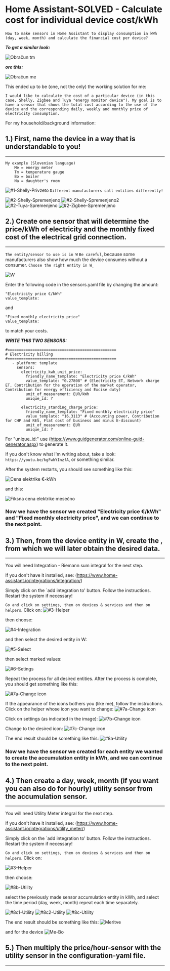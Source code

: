 # Home Assistant-SOLVED - Calculate cost for individual device cost/kWh
`How to make sensors in Home Assistant to display consumption in kWh (day, week, month) and calculate the financial cost per device?`

***To get a similar look:***

![Obračun tm](https://github.com/Trzinka/HA-energy-cost/assets/40424965/458193b2-054f-4c52-968c-26571ddf027b)

***ore this:***

![Obračun me](https://github.com/Trzinka/HA-energy-cost/assets/40424965/aaaf2c9f-585c-4916-a2b9-45714ef76c14)


This ended up to be (one, not the only) the working solution for me:

`I would like to calculate the cost of a particular device (in this case, Shelly, Zigbee and Tuya "energy monitor device").
My goal is to have a sensor that shows the total cost according to the use of the device and the corresponding daily, weekly and monthly price of electricity consumption.`

For my household/background information:




## 1.) First, name the device in a way that is understandable to you!
******************************************************************
    
    My example (Slovenian language)
        Me = energy meter
        Tm = temperature gauge
        Bo = boiler
        Na = daughter's room
![#1-Shelly-Privzeto](https://github.com/Trzinka/HA-energy-cost/assets/40424965/36e62ab4-26d3-42aa-a5ec-c6aea5407f9b)
`Different manufacturers call entities differently!`

![#2-Shelly-Spremenjeno](https://github.com/Trzinka/HA-energy-cost/assets/40424965/28ca19d1-4a19-44a5-8945-932f2a2bab4f)
![#2-Shelly-Spremenjeno2](https://github.com/Trzinka/HA-energy-cost/assets/40424965/1723de46-02ea-4576-b17d-373db79c9d0a)
![#2-Tuya-Spremenjeno](https://github.com/Trzinka/HA-energy-cost/assets/40424965/fdfd9944-d17c-4df6-8e96-3c2b0c25bf53)
![#2-Zigbee-Spremenjeno](https://github.com/Trzinka/HA-energy-cost/assets/40424965/eab1daab-32f2-4467-8e07-b739a065c060)




## 2.) Create one sensor that will determine the price/kWh of electricity and the monthly fixed cost of the electrical grid connection. 
***************************************************************************************************************************************

`The entity/sensor to use is in W` `Be careful`, because some manufacturers also show how much the device consumes without a consumer. `Choose the right entity in W˛`

![W](https://github.com/Trzinka/HA-energy-cost/assets/40424965/62cc59d7-dc65-4c9e-97ea-74899f5a97eb)

Enter the following code in the sensors.yaml file by changing the amount:

    "Electricity price €/kWh"
    value_template: 
and 
    
    "Fixed monthly electricity price"
    value_template:
        
to match your costs.

***WRITE THIS TWO SENSORS:***         
```
#================================================
# Electricity billing
#================================================ 
   - platform: template
     sensors:
       electricity_kwh_unit_price:
         friendly_name_template: "Electricity price €/kWh"
         value_template: "0.27808" # (Electricity ET, Network charge ET, Contribution for the operation of the market operator, Contribution for energy efficiency and Excise duty)
         unit_of_measurement: EUR/kWh
         unique_id: ?

       electricity_standing_charge_price:
         friendly_name_template: "Fixed monthly electricity price"
         value_template: "16.3113" # (Accounting power, Contribution for CHP and RES, Flat cost of business and minus E-discount)
         unit_of_measurement: EUR
         unique_id: ?
```


For "unique_id:" use (https://www.guidgenerator.com/online-guid-generator.aspx) to generate it.


If you don't know what I'm writing about, take a look: `https://youtu.be/kgFwhYInzfA`, or something similar.

After the system restarts, you should see something like this:

![Cena elektrike €-kWh](https://github.com/Trzinka/HA-energy-cost/assets/40424965/0a3b797a-dc8c-41b7-9187-a2549443e9a9)

and this:

![Fiksna cena elektrike mesečno](https://github.com/Trzinka/HA-energy-cost/assets/40424965/d3f005d9-8024-43c8-a911-4e01972344bf)

### Now we have the sensor we created "Electricity price €/kWh" and "Fixed monthly electricity price", and we can continue to the next point.




## 3.) Then, from the device entity in W, create the , from which we will later obtain the desired data.
**********************************************************************************************************************************
You will need Integration - Riemann sum integral for the next step. 

If you don't have it installed, see: (https://www.home-assistant.io/integrations/integration/)

Simply click on the `add integration to' button. Follow the instructions. Restart the system if necessary!

`Go and click on settings, then on devices & services and then on helpers`. Click on:
![#3-Helper](https://github.com/Trzinka/HA-energy-cost/assets/40424965/b49d8e0e-56ad-47ca-b0ba-84757787ee8c)

then choose:

![#4-Integration](https://github.com/Trzinka/HA-energy-cost/assets/40424965/42f7e143-a04b-4deb-807a-8966f469216f)

and then select the desired entity in W:

![#5-Select](https://github.com/Trzinka/HA-energy-cost/assets/40424965/58edb5a3-cc30-48fb-98de-d3ab3a72d9e6)

then select marked values:

![#6-Setings](https://github.com/Trzinka/HA-energy-cost/assets/40424965/84e962aa-d9e2-433f-9e86-3debd05ebc0b)

Repeat the process for all desired entities. After the process is complete, you should get something like this:

![#7a-Change icon](https://github.com/Trzinka/HA-energy-cost/assets/40424965/d52b5838-8afb-4b25-b118-2df49d17fb1a)

If the appearance of the icons bothers you (like me), follow the instructions. Click on the helper whose icon you want to change:
![#7a-Change icon](https://github.com/Trzinka/HA-energy-cost/assets/40424965/0566d580-a81f-4f0b-a121-d37d4f514bc3)

Click on settings (as indicated in the image):
![#7b-Change icon](https://github.com/Trzinka/HA-energy-cost/assets/40424965/8d4c730a-028f-447e-b070-f3f2c20acfd3)

Change to the desired icon:
![#7c-Change icon](https://github.com/Trzinka/HA-energy-cost/assets/40424965/4c0a60d7-00fd-48be-a483-7393a41fbf55)

The end result should be something like this:
![#8a-Utility](https://github.com/Trzinka/HA-energy-cost/assets/40424965/53fbc0ec-0257-4d9c-afce-c5eede1d0dd0)

### Now we have the sensor we created for each entity we wanted to create the accumulation entity in kWh, and we can continue to the next point.




## 4.) Then create a day, week, month (if you want you can also do for hourly) utility sensor from the accumulation sensor.
************************************************************************************************************************
You will need Utility Meter integral for the next step. 

If you don't have it installed, see: (https://www.home-assistant.io/integrations/utility_meter/)

Simply click on the `add integration to' button. Follow the instructions. Restart the system if necessary!

`Go and click on settings, then on devices & services and then on helpers`. Click on:

![#3-Helper](https://github.com/Trzinka/Home-Assistant-SOLVED---Calculate-cost-for-individual-device-cost-kWh/assets/40424965/2646d48b-9ab4-407a-b09f-7baed256ddcc)

then choose:

![#8b-Utility](https://github.com/Trzinka/Home-Assistant-SOLVED---Calculate-cost-for-individual-device-cost-kWh/assets/40424965/a88430f5-b2f8-498f-a514-2e5db2e0e991)

select the previously made sensor accumulation entity in kWh, and select the time period (day, week, month) repeat each time separately.

![#8c1-Utility](https://github.com/Trzinka/Home-Assistant-SOLVED---Calculate-cost-for-individual-device-cost-kWh/assets/40424965/014a5cca-08dd-47e3-a435-7010c0b664ac)
![#8c2-Utility](https://github.com/Trzinka/Home-Assistant-SOLVED---Calculate-cost-for-individual-device-cost-kWh/assets/40424965/4103c2a7-ab21-4913-b950-6204e405ed95)
![#8c-Utility](https://github.com/Trzinka/Home-Assistant-SOLVED---Calculate-cost-for-individual-device-cost-kWh/assets/40424965/65cef096-1e1c-4446-a613-227773350d44)

The end result should be something like this:
![Meritve](https://github.com/Trzinka/Home-Assistant-SOLVED---Calculate-cost-for-individual-device-cost-kWh/assets/40424965/e1c2e8da-4e0d-45d7-bc2c-ce34aebb7023)


and for the device
![Me-Bo](https://github.com/Trzinka/Home-Assistant-SOLVED---Calculate-cost-for-individual-device-cost-kWh/assets/40424965/8525e494-0b1d-4794-846b-bf4318cd15d7)


## 5.) Then multiply the price/hour-sensor with the utility sensor in the configuration-yaml file.
**************************************************************************************************




